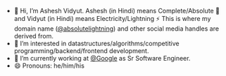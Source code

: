 - 👋 Hi, I’m Ashesh Vidyut. Ashesh (in Hindi) means Complete/Absolute 💯 and Vidyut (in Hindi) means Electricity/Lightning ⚡ 
    This is where my domain name ([@absolutelightning](https://absolutelightning.me/)) and other social media handles are derived from.
- 👀 I’m interested in datastructures/algorithms/competitive programming/backend/frontend development.
- 🌱 I’m currently working at [@Google](https://github.com/google/) as Sr Software Engineer.
- 😄 Pronouns: he/him/his
